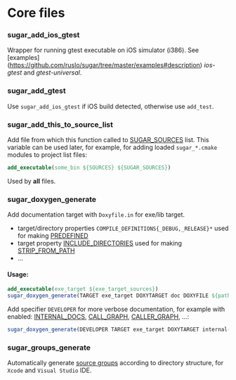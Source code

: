 # Core files

### sugar_add_ios_gtest
Wrapper for running gtest executable on iOS simulator (i386). See [examples]
(https://github.com/ruslo/sugar/tree/master/examples#description) *ios-gtest* and *gtest-universal*.

### sugar_add_gtest
Use `sugar_add_ios_gtest` if iOS build detected, otherwise use `add_test`.

### sugar_add_this_to_source_list
Add file from which this function called to [SUGAR_SOURCES](https://github.com/ruslo/sugar/wiki/Used-variables#sugar_sources)
list. This variable can be used later, for example,
for adding loaded `sugar_*.cmake` modules to project list files:
```cmake
add_executable(some_bin ${SOURCES} ${SUGAR_SOURCES})
```
Used by **all** files.

### sugar_doxygen_generate
Add documentation target with `Doxyfile.in` for exe/lib target.
* target/directory properties `COMPILE_DEFINITIONS{_DEBUG,_RELEASE}*` used for making [PREDEFINED](http://www.stack.nl/~dimitri/doxygen/manual/config.html#cfg_predefined)
* target property [INCLUDE_DIRECTORIES](http://www.cmake.org/cmake/help/v2.8.11/cmake.html#prop_tgt:INCLUDE_DIRECTORIES) used for making [STRIP_FROM_PATH](http://www.stack.nl/~dimitri/doxygen/manual/config.html#cfg_strip_from_path)
* ...

#### Usage:
```cmake
add_executable(exe_target ${exe_target_sources})
sugar_doxygen_generate(TARGET exe_target DOXYTARGET doc DOXYFILE ${path_to_doxyfile_in})
```
Add specifier `DEVELOPER` for more verbose documentation, for example with enabled:
[INTERNAL_DOCS](http://www.stack.nl/~dimitri/doxygen/manual/config.html#cfg_internal_docs),
[CALL_GRAPH](http://www.stack.nl/~dimitri/doxygen/manual/config.html#cfg_call_graph),
[CALLER_GRAPH](http://www.stack.nl/~dimitri/doxygen/manual/config.html#cfg_caller_graph), ...:
```cmake
sugar_doxygen_generate(DEVELOPER TARGET exe_target DOXYTARGET internal-doc DOXYFILE ${path_to_doxyfile_in})
```

### sugar_groups_generate
Automatically generate [source groups](http://www.cmake.org/cmake/help/v2.8.11/cmake.html#command:source_group)
according to directory structure, for `Xcode` and `Visual Studio` IDE.
